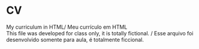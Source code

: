 # CV
My curriculum in HTML/ Meu currículo em HTML
<br>
This file was developed for class only, it is totally fictional. /   Esse arquivo foi desenvolvido somente para aula, é totalmente ficcional.